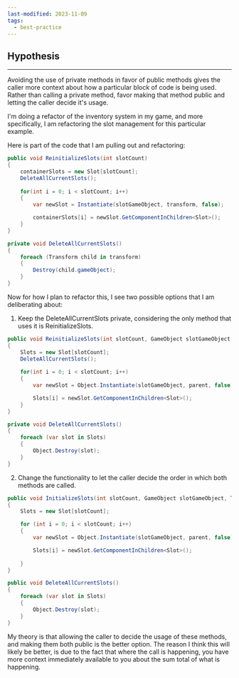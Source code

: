 ```yaml
---
last-modified: 2023-11-09
tags:
  - best-practice
---
```

## Hypothesis
---
Avoiding the use of private methods in favor of public methods gives the caller more context about how a particular block of code is being used. Rather than calling a private method, favor making that method public and letting the caller decide it's usage.

I'm doing a refactor of the inventory system in my game, and more specifically, I am refactoring the slot management for this particular example.

Here is part of the code that I am pulling out and refactoring:

```csharp
public void ReinitializeSlots(int slotCount)
{
	containerSlots = new Slot[slotCount];
	DeleteAllCurrentSlots();
	
	for(int i = 0; i < slotCount; i++)
	{
		var newSlot = Instantiate(slotGameObject, transform, false);

		containerSlots[i] = newSlot.GetComponentInChildren<Slot>();
	}
}

private void DeleteAllCurrentSlots()
{
	foreach (Transform child in transform)
	{
		Destroy(child.gameObject);
	}
}
```

Now for how I plan to refactor this, I see two possible options that I am deliberating about:

1. Keep the DeleteAllCurrentSlots private, considering the only method that uses it is ReinitializeSlots.
```csharp
public void ReinitializeSlots(int slotCount, GameObject slotGameObject, Transform parent)
{
	Slots = new Slot[slotCount];
	DeleteAllCurrentSlots();
	
	for(int i = 0; i < slotCount; i++)
	{
		var newSlot = Object.Instantiate(slotGameObject, parent, false);

		Slots[i] = newSlot.GetComponentInChildren<Slot>();
	}
}

private void DeleteAllCurrentSlots()
{
	foreach (var slot in Slots)
	{
		Object.Destroy(slot);
	}
}
```

2. Change the functionality to let the caller decide the order in which both methods are called.
   
```csharp
public void InitializeSlots(int slotCount, GameObject slotGameObject, Transform parent)
{
	Slots = new Slot[slotCount];

	for (int i = 0; i < slotCount; i++)
	{
		var newSlot = Object.Instantiate(slotGameObject, parent, false);

		Slots[i] = newSlot.GetComponentInChildren<Slot>(); 
		
	}
}

public void DeleteAllCurrentSlots()
{
	foreach (var slot in Slots)
	{
		Object.Destroy(slot);
	}
}
```

My theory is that allowing the caller to decide the usage of these methods, and making them both public is the better option. The reason I think this will likely be better, is due to the fact that where the call is happening, you have more context immediately available to you about the sum total of what is happening.